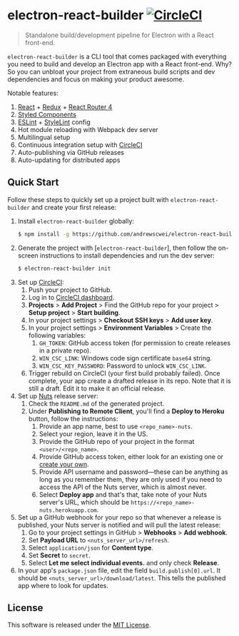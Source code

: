 # electron-react-builder [![CircleCI](https://circleci.com/gh/andrewscwei/electron-react-builder.svg?style=svg&circle-token=5ae918182ba289b2f687424d8fea46ae67a8b414)](https://circleci.com/gh/andrewscwei/electron-react-builder)

> Standalone build/development pipeline for Electron with a React front-end.

`electron-react-builder` is a CLI tool that comes packaged with everything you need to build and develop an Electron app with a React front-end. Why? So you can unbloat your project from extraneous build scripts and dev dependencies and focus on making your product awesome.

Notable features:

1. [React](https://reactjs.org/) + [Redux](https://redux.js.org/) + [React Router 4](https://github.com/ReactTraining/react-router)
2. [Styled Components](https://www.styled-components.com/)
3. [ESLint](https://eslint.org/) + [StyleLint](https://github.com/stylelint/stylelint) config
4. Hot module reloading with Webpack dev server
5. Multilingual setup
6. Continuous integration setup with [CircleCI](https://circleci.com)
7. Auto-publishing via GitHub releases
8. Auto-updating for distributed apps

## Quick Start

Follow these steps to quickly set up a project built with `electron-react-builder` and create your first release:

1. Install `electron-react-builder` globally:
    ```sh
    $ npm install -g https://github.com/andrewscwei/electron-react-builder
    ```
2. Generate the project with [`electron-react-builder`], then follow the on-screen instructions to install dependencies and run the dev server:
    ```sh
    $ electron-react-builder init
    ```
3. Set up [CircleCI](https://circleci.com):
    1. Push your project to GitHub.
    2. Log in to [CircleCI dashboard](https://circleci.com).
    3. **Projects** > **Add Project** > Find the GitHub repo for your project > **Setup project** > **Start building**.
    4. In your project settings > **Checkout SSH keys** > **Add user key**.
    5. In your project settings > **Environment Variables** > Create the following variables:
        1. `GH_TOKEN`: GitHub access token (for permission to create releases in a private repo).
        2. `WIN_CSC_LINK`: Windows code sign certificate `base64` string.
        3. `WIN_CSC_KEY_PASSWORD`: Password to unlock `WIN_CSC_LINK`.
    6. Trigger rebuild on CircleCI (your first build probably failed). Once complete, your app create a drafted release in its repo. Note that it is still a draft. Edit it to make it an official release.
4. Set up [Nuts](https://nuts.gitbook.com/) release server:
    1. Check the `README.md` of the generated project.
    2. Under **Publishing to Remote Client**, you'll find a **Deploy to Heroku** button, follow the instructions:
        1. Provide an app name, best to use `<repo_name>-nuts`.
        2. Select your region, leave it in the US.
        3. Provide the GitHub repo of your project in the format `<user>/<repo_name>`.
        4. Provide GitHub access token, either look for an existing one or [create your own](https://help.github.com/articles/creating-a-personal-access-token-for-the-command-line/).
        5. Provide API username and password—these can be anything as long as you remember them, they are only used if you need to access the API of the Nuts server, which is almost never.
        6. Select **Deploy app** and that's that, take note of your Nuts server's URL, which should be `https://<repo_name>-nuts.herokuapp.com`.
5. Set up a GitHub webhook for your repo so that whenever a release is published, your Nuts server is notified and will pull the latest release:
    1. Go to your project settings in GitHub > **Webhooks** > **Add webhook**.
    2. Set **Payload URL** to `<nuts_server_url>/refresh`.
    3. Select `application/json` for **Content type**.
    4. Set **Secret** to `secret`.
    5. Select **Let me select individual events.** and only check **Release**.
6. In your app's `package.json` file, edit the field `build.publish[0].url`. It should be `<nuts_server_url>/download/latest`. This tells the published app where to look for updates.

## License

This software is released under the [MIT License](http://opensource.org/licenses/MIT).
